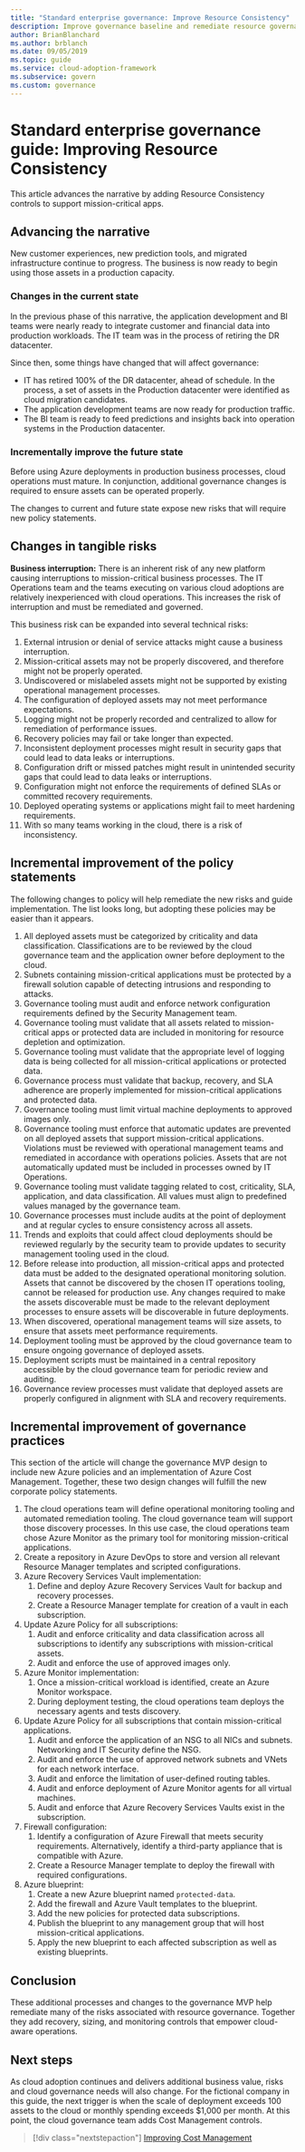 ```yaml
---
title: "Standard enterprise governance: Improve Resource Consistency"
description: Improve governance baseline and remediate resource governance risks by adding recovery, sizing, and monitoring controls in the Cloud Adoption Framework for Azure. 
author: BrianBlanchard
ms.author: brblanch
ms.date: 09/05/2019
ms.topic: guide
ms.service: cloud-adoption-framework
ms.subservice: govern
ms.custom: governance
---
```


# Standard enterprise governance guide: Improving Resource Consistency

This article advances the narrative by adding Resource Consistency controls to support mission-critical apps.

## Advancing the narrative

New customer experiences, new prediction tools, and migrated infrastructure continue to progress. The business is now ready to begin using those assets in a production capacity.

### Changes in the current state

In the previous phase of this narrative, the application development and BI teams were nearly ready to integrate customer and financial data into production workloads. The IT team was in the process of retiring the DR datacenter.

Since then, some things have changed that will affect governance:

- IT has retired 100% of the DR datacenter, ahead of schedule. In the process, a set of assets in the Production datacenter were identified as cloud migration candidates.
- The application development teams are now ready for production traffic.
- The BI team is ready to feed predictions and insights back into operation systems in the Production datacenter.

### Incrementally improve the future state

Before using Azure deployments in production business processes, cloud operations must mature. In conjunction, additional governance changes is required to ensure assets can be operated properly.

The changes to current and future state expose new risks that will require new policy statements.

## Changes in tangible risks

**Business interruption:** There is an inherent risk of any new platform causing interruptions to mission-critical business processes. The IT Operations team and the teams executing on various cloud adoptions are relatively inexperienced with cloud operations. This increases the risk of interruption and must be remediated and governed.

This business risk can be expanded into several technical risks:

1. External intrusion or denial of service attacks might cause a business interruption.
2. Mission-critical assets may not be properly discovered, and therefore might not be properly operated.
3. Undiscovered or mislabeled assets might not be supported by existing operational management processes.
4. The configuration of deployed assets may not meet performance expectations.
5. Logging might not be properly recorded and centralized to allow for remediation of performance issues.
6. Recovery policies may fail or take longer than expected.
7. Inconsistent deployment processes might result in security gaps that could lead to data leaks or interruptions.
8. Configuration drift or missed patches might result in unintended security gaps that could lead to data leaks or interruptions.
9. Configuration might not enforce the requirements of defined SLAs or committed recovery requirements.
10. Deployed operating systems or applications might fail to meet hardening requirements.
11. With so many teams working in the cloud, there is a risk of inconsistency.

## Incremental improvement of the policy statements

The following changes to policy will help remediate the new risks and guide implementation. The list looks long, but adopting these policies may be easier than it appears.

1. All deployed assets must be categorized by criticality and data classification. Classifications are to be reviewed by the cloud governance team and the application owner before deployment to the cloud.
2. Subnets containing mission-critical applications must be protected by a firewall solution capable of detecting intrusions and responding to attacks.
3. Governance tooling must audit and enforce network configuration requirements defined by the Security Management team.
4. Governance tooling must validate that all assets related to mission-critical apps or protected data are included in monitoring for resource depletion and optimization.
5. Governance tooling must validate that the appropriate level of logging data is being collected for all mission-critical applications or protected data.
6. Governance process must validate that backup, recovery, and SLA adherence are properly implemented for mission-critical applications and protected data.
7. Governance tooling must limit virtual machine deployments to approved images only.
8. Governance tooling must enforce that automatic updates are prevented on all deployed assets that support mission-critical applications. Violations must be reviewed with operational management teams and remediated in accordance with operations policies. Assets that are not automatically updated must be included in processes owned by IT Operations.
9. Governance tooling must validate tagging related to cost, criticality, SLA, application, and data classification. All values must align to predefined values managed by the governance team.
10. Governance processes must include audits at the point of deployment and at regular cycles to ensure consistency across all assets.
11. Trends and exploits that could affect cloud deployments should be reviewed regularly by the security team to provide updates to security management tooling used in the cloud.
12. Before release into production, all mission-critical apps and protected data must be added to the designated operational monitoring solution. Assets that cannot be discovered by the chosen IT operations tooling, cannot be released for production use. Any changes required to make the assets discoverable must be made to the relevant deployment processes to ensure assets will be discoverable in future deployments.
13. When discovered, operational management teams will size assets, to ensure that assets meet performance requirements.
14. Deployment tooling must be approved by the cloud governance team to ensure ongoing governance of deployed assets.
15. Deployment scripts must be maintained in a central repository accessible by the cloud governance team for periodic review and auditing.
16. Governance review processes must validate that deployed assets are properly configured in alignment with SLA and recovery requirements.

## Incremental improvement of governance practices

This section of the article will change the governance MVP design to include new Azure policies and an implementation of Azure Cost Management. Together, these two design changes will fulfill the new corporate policy statements.

1. The cloud operations team will define operational monitoring tooling and automated remediation tooling. The cloud governance team will support those discovery processes. In this use case, the cloud operations team chose Azure Monitor as the primary tool for monitoring mission-critical applications.
2. Create a repository in Azure DevOps to store and version all relevant Resource Manager templates and scripted configurations.
3. Azure Recovery Services Vault implementation:
    1. Define and deploy Azure Recovery Services Vault for backup and recovery processes.
    2. Create a Resource Manager template for creation of a vault in each subscription.
4. Update Azure Policy for all subscriptions:
    1. Audit and enforce criticality and data classification across all subscriptions to identify any subscriptions with mission-critical assets.
    2. Audit and enforce the use of approved images only.
5. Azure Monitor implementation:
    1. Once a mission-critical workload is identified, create an Azure Monitor workspace.
    2. During deployment testing, the cloud operations team deploys the necessary agents and tests discovery.
6. Update Azure Policy for all subscriptions that contain mission-critical applications.
    1. Audit and enforce the application of an NSG to all NICs and subnets. Networking and IT Security define the NSG.
    2. Audit and enforce the use of approved network subnets and VNets for each network interface.
    3. Audit and enforce the limitation of user-defined routing tables.
    4. Audit and enforce deployment of Azure Monitor agents for all virtual machines.
    5. Audit and enforce that Azure Recovery Services Vaults exist in the subscription.
7. Firewall configuration:
    1. Identify a configuration of Azure Firewall that meets security requirements. Alternatively, identify a third-party appliance that is compatible with Azure.
    1. Create a Resource Manager template to deploy the firewall with required configurations.
8. Azure blueprint:
    1. Create a new Azure blueprint named `protected-data`.
    2. Add the firewall and Azure Vault templates to the blueprint.
    3. Add the new policies for protected data subscriptions.
    4. Publish the blueprint to any management group that will host mission-critical applications.
    5. Apply the new blueprint to each affected subscription as well as existing blueprints.

## Conclusion

These additional processes and changes to the governance MVP help remediate many of the risks associated with resource governance. Together they add recovery, sizing, and monitoring controls that empower cloud-aware operations.

## Next steps

As cloud adoption continues and delivers additional business value, risks and cloud governance needs will also change. For the fictional company in this guide, the next trigger is when the scale of deployment exceeds 100 assets to the cloud or monthly spending exceeds $1,000 per month. At this point, the cloud governance team adds Cost Management controls.

> [!div class="nextstepaction"]
> [Improving Cost Management](./cost-management-improvement.md)
